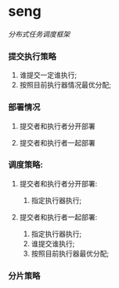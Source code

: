 # seng

*分布式任务调度框架*

### 提交执行策略

1. 谁提交一定谁执行;
2. 按照目前执行器情况最优分配;



### 部署情况

1. 提交者和执行者分开部署

2. 提交者和执行者一起部署



### 调度策略:

1. 提交者和执行者分开部署:

   1. 指定执行器执行;

      

2. 提交者和执行者一起部署:

   1. 指定执行器执行;
   2. 谁提交谁执行;
   3. 按照目前执行器最优分配;

### 分片策略

